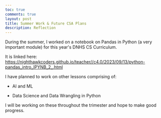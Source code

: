 ```yaml
---
toc: true
comments: true
layout: post
title: Summer Work & Future CSA Plans
description: Reflection
---
```



During the summer, I worked on a notebook on Pandas in Python (a very important module) for this year's DNHS CS Curriculum.

It is linked here: https://nighthawkcoders.github.io/teacher//c4.0/2023/09/13/python-pandas_intro_IPYNB_2_.html



I have planned to work on other lessons comprising of:

- AI and ML 

- Data Science and Data Wrangling in Python


I will be working on these throughout the trimester and hope to make good progress.